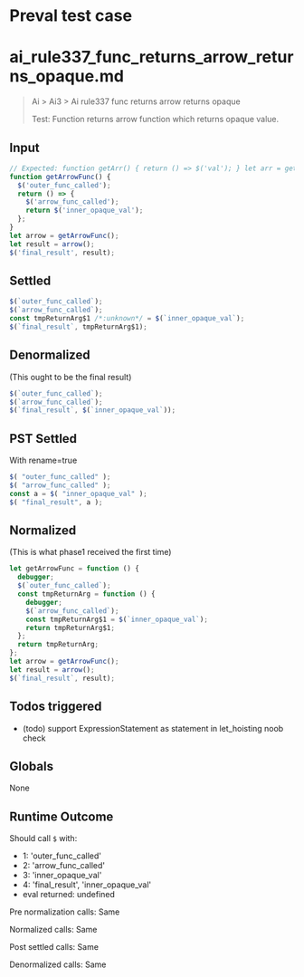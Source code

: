 # Preval test case

# ai_rule337_func_returns_arrow_returns_opaque.md

> Ai > Ai3 > Ai rule337 func returns arrow returns opaque
>
> Test: Function returns arrow function which returns opaque value.

## Input

`````js filename=intro
// Expected: function getArr() { return () => $('val'); } let arr = getArr(); $('res', arr());
function getArrowFunc() {
  $('outer_func_called');
  return () => {
    $('arrow_func_called');
    return $('inner_opaque_val');
  };
}
let arrow = getArrowFunc();
let result = arrow();
$('final_result', result);
`````


## Settled


`````js filename=intro
$(`outer_func_called`);
$(`arrow_func_called`);
const tmpReturnArg$1 /*:unknown*/ = $(`inner_opaque_val`);
$(`final_result`, tmpReturnArg$1);
`````


## Denormalized
(This ought to be the final result)

`````js filename=intro
$(`outer_func_called`);
$(`arrow_func_called`);
$(`final_result`, $(`inner_opaque_val`));
`````


## PST Settled
With rename=true

`````js filename=intro
$( "outer_func_called" );
$( "arrow_func_called" );
const a = $( "inner_opaque_val" );
$( "final_result", a );
`````


## Normalized
(This is what phase1 received the first time)

`````js filename=intro
let getArrowFunc = function () {
  debugger;
  $(`outer_func_called`);
  const tmpReturnArg = function () {
    debugger;
    $(`arrow_func_called`);
    const tmpReturnArg$1 = $(`inner_opaque_val`);
    return tmpReturnArg$1;
  };
  return tmpReturnArg;
};
let arrow = getArrowFunc();
let result = arrow();
$(`final_result`, result);
`````


## Todos triggered


- (todo) support ExpressionStatement as statement in let_hoisting noob check


## Globals


None


## Runtime Outcome


Should call `$` with:
 - 1: 'outer_func_called'
 - 2: 'arrow_func_called'
 - 3: 'inner_opaque_val'
 - 4: 'final_result', 'inner_opaque_val'
 - eval returned: undefined

Pre normalization calls: Same

Normalized calls: Same

Post settled calls: Same

Denormalized calls: Same
